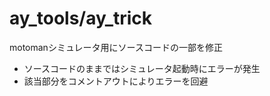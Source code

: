 # ay_tools/ay_trick

motomanシミュレータ用にソースコードの一部を修正

- ソースコードのままではシミュレータ起動時にエラーが発生
- 該当部分をコメントアウトによりエラーを回避
